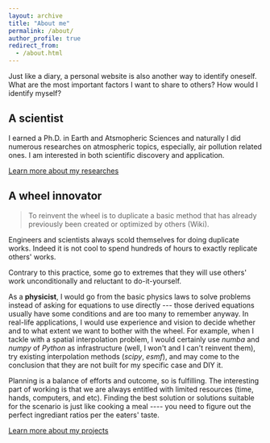 ```yaml
---
layout: archive
title: "About me"
permalink: /about/
author_profile: true
redirect_from:
  - /about.html
---
```




Just like a diary, a personal website is also another way to identify oneself. What are the most important factors I want to share to others? How would I identify myself? 
 
A scientist
------
I earned a Ph.D. in Earth and Atsmopheric Sciences and naturally I did numerous researches on atmospheric topics, especially, air pollution related ones. I am interested in both scientific discovery and application. 

[Learn more about my researches](/researches)

A wheel innovator
------
> To reinvent the wheel is to duplicate a basic method that has already previously been created or optimized by others (Wiki).

Engineers and scientists always scold themselves for doing duplicate works. Indeed it is not cool to spend hundreds of hours to exactly replicate others' works. 

Contrary to this practice, some go to extremes that they will use others' work unconditionally and reluctant to do-it-yourself. 

As a **physicist**, I would go from the basic physics laws to solve problems instead of asking for equations to use directly --- those derived equations usually have some conditions and are too many to remember anyway. In real-life applications, I would use experience and vision to decide whether and to what extent we want to bother with the wheel. For example, when I tackle with a spatial interpolation problem,  I would certainly use *numba* and *numpy* of *Python* as infrastructure (well, I won't and I can't reinvent them), try existing interpolation methods (*scipy*, *esmf*), and may come to the conclusion that they are not built for my specific case and DIY it. 

Planning is a balance of efforts and outcome, so is fulfilling. The interesting part of working is that we are always entitled with limited resources (time, hands, computers, and etc). Finding the best solution or solutions suitable for the scenario is just like cooking a meal ---- you need to figure out the perfect ingrediant ratios per the eaters' taste.

[Learn more about my projects](/researches)

<!--
A venturing boy
------
When I was young, I always
-->
